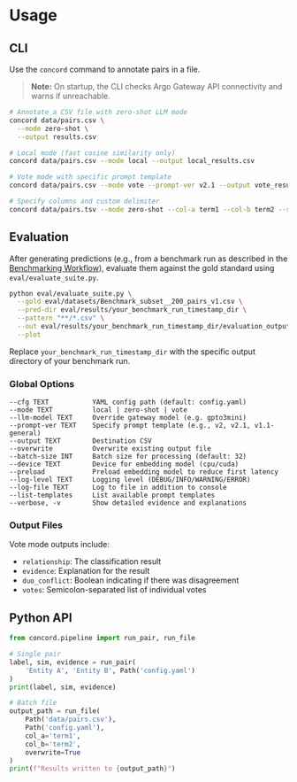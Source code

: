 # Usage

## CLI

Use the `concord` command to annotate pairs in a file.

> **Note:** On startup, the CLI checks Argo Gateway API connectivity and warns if unreachable.

```bash
# Annotate a CSV file with zero-shot LLM mode
concord data/pairs.csv \
  --mode zero-shot \
  --output results.csv

# Local mode (fast cosine similarity only)
concord data/pairs.csv --mode local --output local_results.csv

# Vote mode with specific prompt template
concord data/pairs.csv --mode vote --prompt-ver v2.1 --output vote_results.csv

# Specify columns and custom delimiter
concord data/pairs.tsv --mode zero-shot --col-a term1 --col-b term2 --sep '\t'
```

## Evaluation

After generating predictions (e.g., from a benchmark run as described in the [Benchmarking Workflow](benchmarking.md)), evaluate them against the gold standard using `eval/evaluate_suite.py`.

```bash
python eval/evaluate_suite.py \
  --gold eval/datasets/Benchmark_subset__200_pairs_v1.csv \
  --pred-dir eval/results/your_benchmark_run_timestamp_dir \
  --pattern "**/*.csv" \
  --out eval/results/your_benchmark_run_timestamp_dir/evaluation_output \
  --plot
```
Replace `your_benchmark_run_timestamp_dir` with the specific output directory of your benchmark run.

### Global Options

```
--cfg TEXT           YAML config path (default: config.yaml)
--mode TEXT          local | zero-shot | vote
--llm-model TEXT     Override gateway model (e.g. gpto3mini)
--prompt-ver TEXT    Specify prompt template (e.g., v2, v2.1, v1.1-general)
--output TEXT        Destination CSV
--overwrite          Overwrite existing output file
--batch-size INT     Batch size for processing (default: 32)
--device TEXT        Device for embedding model (cpu/cuda)
--preload            Preload embedding model to reduce first latency
--log-level TEXT     Logging level (DEBUG/INFO/WARNING/ERROR)
--log-file TEXT      Log to file in addition to console
--list-templates     List available prompt templates
--verbose, -v        Show detailed evidence and explanations
```

### Output Files

Vote mode outputs include:
- `relationship`: The classification result
- `evidence`: Explanation for the result 
- `duo_conflict`: Boolean indicating if there was disagreement
- `votes`: Semicolon-separated list of individual votes

## Python API

```python
from concord.pipeline import run_pair, run_file

# Single pair
label, sim, evidence = run_pair(
    'Entity A', 'Entity B', Path('config.yaml')
)
print(label, sim, evidence)

# Batch file
output_path = run_file(
    Path('data/pairs.csv'),
    Path('config.yaml'),
    col_a='term1',
    col_b='term2',
    overwrite=True
)
print(f"Results written to {output_path}")
